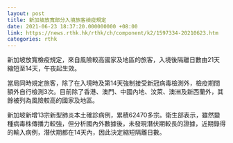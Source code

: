 ```yaml
---
layout: post
title: 新加坡放寬部分入境旅客檢疫規定
date: 2021-06-23 18:37:20.000000000 +08:00
link: https://news.rthk.hk/rthk/ch/component/k2/1597334-20210623.htm
categories: rthk
---
```


新加坡放寬檢疫規定，來自風險較高國家及地區的旅客，入境後隔離日數由21天縮短至14天，午夜起生效。

當局同時規定旅客，除了在入境時及第14天強制接受新冠病毒檢測外，檢疫期間額外自行檢測3次。目前除了香港、澳門、中國內地、汶萊、澳洲及新西蘭外，其餘被列為風險較高的國家及地區。

新加坡新增13宗新型肺炎本土確診病例，累積62470多宗。衛生部表示，雖然變種病毒株傳播力較強，但分析國內外數據後，未發現潛伏期較長的證據，近期錄得的輸入病例，潛伏期都在14天內，因此決定縮短隔離日數。
